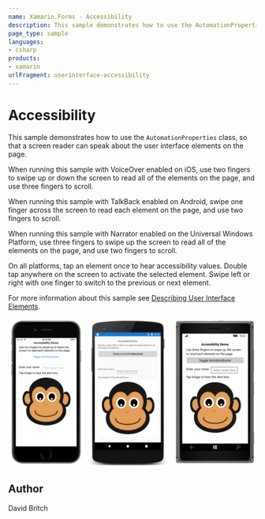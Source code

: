 ```yaml
---
name: Xamarin.Forms - Accessibility
description: This sample demonstrates how to use the AutomationProperties class, so that a screen reader can speak about the user interface elements on the...
page_type: sample
languages:
- csharp
products:
- xamarin
urlFragment: userinterface-accessibility
---
```

# Accessibility

This sample demonstrates how to use the `AutomationProperties` class, so that a screen reader can speak about the user interface elements on the page.

When running this sample with VoiceOver enabled on iOS, use two fingers to swipe up or down the screen to read all of the elements on the page, and use three fingers to scroll.

When running this sample with TalkBack enabled on Android, swipe one finger across the screen to read each element on the page, and use two fingers to scroll.

When running this sample with Narrator enabled on the Universal Windows Platform, use three fingers to swipe up the screen to read all of the elements on the page, and use two fingers to scroll.

On all platforms, tap an element once to hear accessibility values. Double tap anywhere on the screen to activate the selected element. Swipe left or right with one finger to switch to the previous or next element.

For more information about this sample see [Describing User Interface Elements](https://developer.xamarin.com/guides/xamarin-forms/advanced/accessibility/describing-ui-elements/).

![Accessibility application screenshot](Screenshots/01All.png "Accessibility application screenshot")

## Author

David Britch
